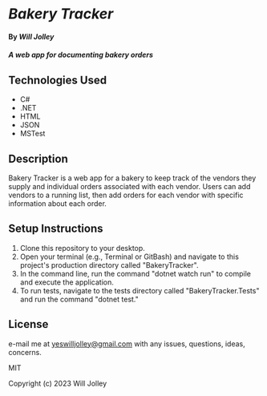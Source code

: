 # _Bakery Tracker_

#### By _Will Jolley_

#### _A web app for documenting bakery orders_

## Technologies Used

* C#
* .NET
* HTML
* JSON
* MSTest


## Description

Bakery Tracker is a web app for a bakery to keep track of the vendors they supply and individual orders associated with each vendor. Users can add vendors to a running list, then add orders for each vendor with specific information about each order.  

## Setup Instructions

1. Clone this repository to your desktop.
2. Open your terminal (e.g., Terminal or GitBash) and navigate to this project's production directory called "BakeryTracker".
3. In the command line, run the command "dotnet watch run" to compile and execute the application.
4. To run tests, navigate to the tests directory called "BakeryTracker.Tests" and run the command "dotnet test." 

## License

e-mail me at yeswilljolley@gmail.com with any issues, questions, ideas, concerns.

MIT

Copyright (c) 2023 Will Jolley